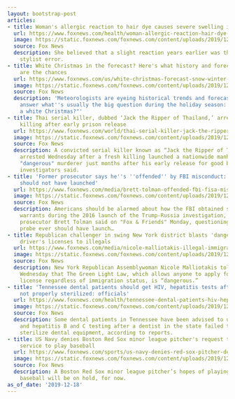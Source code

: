 ```yaml
---
layout: bootstrap-post
articles:
- title: Woman's allergic reaction to hair dye causes severe swelling in face, head
  url: https://www.foxnews.com/health/woman-allergic-reaction-hair-dye-swelling
  image: https://static.foxnews.com/foxnews.com/content/uploads/2019/12/hair_dye_allergy.jpg
  source: Fox News
  description: She believed that a slight reaction years earlier was the result of
    stylist error.
- title: White Christmas in the forecast? Here's what history and forecasters say
    are the chances
  url: https://www.foxnews.com/us/white-christmas-forecast-snow-winter-historical-data
  image: https://static.foxnews.com/foxnews.com/content/uploads/2019/12/white-christmas-1-NWS.jpg
  source: Fox News
  description: 'Meteorologists are eyeing historical trends and forecast models to
    answer what''s usually the big question during the holiday season: "Will we have
    a white Christmas?"'
- title: Thai serial killer, dubbed ‘Jack the Ripper of Thailand,’ arrested for new
    killing after early prison release
  url: https://www.foxnews.com/world/thai-serial-killer-jack-the-ripper-thailand-arrested-new-killing
  image: https://static.foxnews.com/foxnews.com/content/uploads/2019/12/Somkid-Poompuang-wanted-poster.jpg
  source: Fox News
  description: A convicted serial killer known as “Jack the Ripper of Thailand” was
    arrested Wednesday after a fresh killing launched a nationwide manhunt for the
    "dangerous" murderer just months after his early release for good behavior, Thai
    investigators said.
- title: 'Former prosecutor says he''s ''offended'' by FBI misconduct: Russia probe
    should not have launched'
  url: https://www.foxnews.com/media/brett-tolman-offended-fbi-fisa-misconduct-russia-probe
  image: https://static.foxnews.com/foxnews.com/content/uploads/2019/12/comey-tolman-mccabe-AP-FOX.jpg
  source: Fox News
  description: Americans should be alarmed about how the FBI obtained surveillance
    warrants during the 2016 launch of the Trump-Russia investigation, former federal
    prosecutor Brett Tolman said on "Fox & Friends" Monday, questioning whether the
    probe ever should have launch…
- title: Republican challenger in swing New York district blasts 'dangerous' law granting
    driver's licenses to illegals
  url: https://www.foxnews.com/media/nicole-malliotakis-illegal-immigrants-drivers-licenses-new-york
  image: https://static.foxnews.com/foxnews.com/content/uploads/2019/12/nicole.jpg
  source: Fox News
  description: New York Republican Assemblywoman Nicole Malliotakis told Fox News
    Wednesday that The Green Light Law, which allows anyone to apply for a driver’s
    license regardless of immigration status, is “dangerous.”
- title: 'Tennessee dental patients should get HIV, hepatitis tests after dental equipment
    not properly sterilized: officials'
  url: https://www.foxnews.com/health/tennessee-dental-patients-hiv-hepatitis-equipment
  image: https://static.foxnews.com/foxnews.com/content/uploads/2019/12/iStock-1173270584.jpg
  source: Fox News
  description: Some dental patients in Tennessee have been advised to undergo HIV
    and hepatitis B and C testing after a dentist in the state failed to properly
    sterilize dental equipment, according to reports.
- title: US Navy denies Boston Red Sox minor league pitcher's request to defer military
    service to play baseball
  url: https://www.foxnews.com/sports/us-navy-denies-red-sox-pitcher-defer-military-service
  image: https://static.foxnews.com/foxnews.com/content/uploads/2019/12/Noah-Song-GettyImages-1187749502.jpg
  source: Fox News
  description: A Boston Red Sox minor league pitcher’s hopes of playing professional
    baseball will be on hold, for now.
as_of_date: '2019-12-18'
---
```


